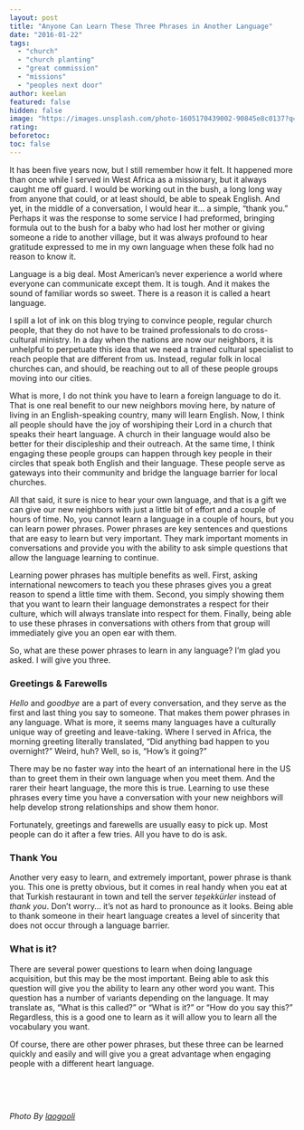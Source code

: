 ```yaml
---
layout: post
title: "Anyone Can Learn These Three Phrases in Another Language"
date: "2016-01-22"
tags: 
  - "church"
  - "church planting"
  - "great commission"
  - "missions"
  - "peoples next door"
author: keelan
featured: false
hidden: false
image: "https://images.unsplash.com/photo-1605170439002-90845e8c0137?q=80&w=1932&auto=format&fit=crop&ixlib=rb-4.0.3&ixid=M3wxMjA3fDB8MHxwaG90by1wYWdlfHx8fGVufDB8fHx8fA%3D%3D"
rating:
beforetoc:
toc: false
---
```


It has been five years now, but I still remember how it felt. It happened more than once while I served in West Africa as a missionary, but it always caught me off guard. I would be working out in the bush, a long long way from anyone that could, or at least should, be able to speak English. And yet, in the middle of a conversation, I would hear it… a simple, “thank you.” Perhaps it was the response to some service I had preformed, bringing formula out to the bush for a baby who had lost her mother or giving someone a ride to another village, but it was always profound to hear gratitude expressed to me in my own language when these folk had no reason to know it.

Language is a big deal. Most American’s never experience a world where everyone can communicate except them. It is tough. And it makes the sound of familiar words so sweet. There is a reason it is called a heart language.

I spill a lot of ink on this blog trying to convince people, regular church people, that they do not have to be trained professionals to do cross-cultural ministry. In a day when the nations are now our neighbors, it is unhelpful to perpetuate this idea that we need a trained cultural specialist to reach people that are different from us. Instead, regular folk in local churches can, and should, be reaching out to all of these people groups moving into our cities.

What is more, I do not think you have to learn a foreign language to do it. That is one real benefit to our new neighbors moving here, by nature of living in an English-speaking country, many will learn English. Now, I think all people should have the joy of worshiping their Lord in a church that speaks their heart language. A church in their language would also be better for their discipleship and their outreach. At the same time, I think engaging these people groups can happen through key people in their circles that speak both English and their language. These people serve as gateways into their community and bridge the language barrier for local churches.

All that said, it sure is nice to hear your own language, and that is a gift we can give our new neighbors with just a little bit of effort and a couple of hours of time. No, you cannot learn a language in a couple of hours, but you can learn power phrases. Power phrases are key sentences and questions that are easy to learn but very important. They mark important moments in conversations and provide you with the ability to ask simple questions that allow the language learning to continue.

Learning power phrases has multiple benefits as well. First, asking international newcomers to teach you these phrases gives you a great reason to spend a little time with them. Second, you simply showing them that you want to learn their language demonstrates a respect for their culture, which will always translate into respect for them. Finally, being able to use these phrases in conversations with others from that group will immediately give you an open ear with them.

So, what are these power phrases to learn in any language? I’m glad you asked. I will give you three.

### **Greetings & Farewells**

_Hello_ and _goodbye_ are a part of every conversation, and they serve as the first and last thing you say to someone. That makes them power phrases in any language. What is more, it seems many languages have a culturally unique way of greeting and leave-taking. Where I served in Africa, the morning greeting literally translated, “Did anything bad happen to you overnight?” Weird, huh? Well, so is, “How’s it going?”

There may be no faster way into the heart of an international here in the US than to greet them in their own language when you meet them. And the rarer their heart language, the more this is true. Learning to use these phrases every time you have a conversation with your new neighbors will help develop strong relationships and show them honor.

Fortunately, greetings and farewells are usually easy to pick up. Most people can do it after a few tries. All you have to do is ask.

### **Thank You**

Another very easy to learn, and extremely important, power phrase is thank you. This one is pretty obvious, but it comes in real handy when you eat at that Turkish restaurant in town and tell the server _teşekkürler_ instead of _thank you_. Don’t worry… it’s not as hard to pronounce as it looks. Being able to thank someone in their heart language creates a level of sincerity that does not occur through a language barrier.

### **What is it?**

There are several power questions to learn when doing language acquisition, but this may be the most important. Being able to ask this question will give you the ability to learn any other word you want. This question has a number of variants depending on the language. It may translate as, “What is this called?” or “What is it?” or “How do you say this?” Regardless, this is a good one to learn as it will allow you to learn all the vocabulary you want.

Of course, there are other power phrases, but these three can be learned quickly and easily and will give you a great advantage when engaging people with a different heart language.

 

 

_Photo By [laogooli](http://www.flickr.com/photos/96556635@N00/461983181/)_
